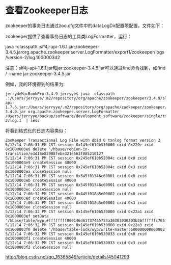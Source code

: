 # 查看Zookeeper日志

zookeeper的事务日志通过zoo.cfg文件中的dataLogDir配置项配置，文件如下：

zookeeper提供了查看事务日志的工具类LogFormatter，运行：

 java -classpath.:slf4j-api-1.6.1.jar:zookeeper-3.4.5.jarorg.apache.zookeeper.server.LogFormatter/export1/zookeeper/logs/version-2/log.1000003d2 

注意：slf4j-api-1.6.1.jar和jar:zookeeper-3.4.5.jar可以通过find命令找到，如find  / -name jar:zookeeper-3.4.5.jar

例如，我的环境得到的结果为:

```
jerrydeMacBookPro:3.4.9 jerryye$ java -classpath .:/Users/jerryye/.m2/repository/org/apache/zookeeper/zookeeper/3.4.9/slf4j-api-1.7.6.jar:/Users/jerryye/.m2/repository/org/apache/zookeeper/zookeeper/3.4.9/zookeeper-3.4.9.jar org.apache.zookeeper.server.LogFormatter /Users/jerryye/backup/software/development_software/zookeeper/single/tmp/datalog/version-2/log.1  | less
```

将看到格式化的日志内容类似：

```
ZooKeeper Transactional Log File with dbid 0 txnlog format version 2  
5/12/14 7:06:31 PM CST session 0x145ef610b530000 cxid 0x229e zxid 0x1000003e8 delete '/hbase/region-in-transition/e3d18e83988febe321e563f085210127  
5/12/14 7:06:31 PM CST session 0x245ef610b52004c cxid 0x0 zxid 0x1000003e9 createSession 40000  
5/12/14 7:06:31 PM CST session 0x245ef610b52004c cxid 0x3 zxid 0x1000003ea closeSession null  
5/12/14 7:06:31 PM CST session 0x545f01346c60001 cxid 0x0 zxid 0x1000003eb createSession 40000  
5/12/14 7:06:31 PM CST session 0x545f01346c60001 cxid 0x3 zxid 0x1000003ec closeSession null  
5/12/14 7:06:32 PM CST session 0x445f018d5e00002 cxid 0x0 zxid 0x1000003ed createSession 40000  
5/12/14 7:06:32 PM CST session 0x445f018d5e00002 cxid 0x3 zxid 0x1000003ee closeSession null  
5/12/14 7:06:32 PM CST session 0x145ef610b530000 cxid 0x22a1 zxid 0x1000003ef setData '/hbase/table/wyp,#ffffffff000146d61737465723a36303030303b36ffffffc765ffffffb0ffffffa5ffffffa3745042554681,5  
5/12/14 7:06:32 PM CST session 0x145ef610b530000 cxid 0x22a3 zxid 0x1000003f0 delete '/hbase/table-lock/wyp/write-master:600000000000002  
5/12/14 7:06:32 PM CST session 0x145ef610b530033 cxid 0x0 zxid 0x1000003f1 createSession 40000  
5/12/14 7:06:32 PM CST session 0x145ef610b530033 cxid 0x3 zxid 0x1000003f2 closeSession null  
```

http://blog.csdn.net/qq_16365849/article/details/45041293